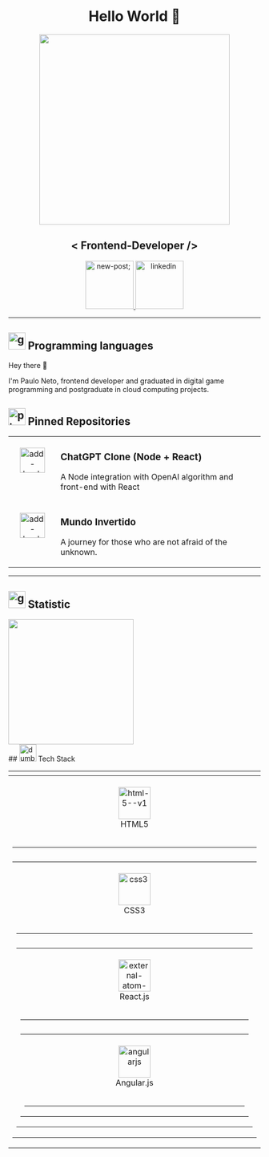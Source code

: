 
<h1 align="center">
  Hello World 👋
</h1>

<div align="center">
   <!-- <img height="350em" src="./.github/assets/cover_.png"/> -->
   <img height="380em" src="https://lh3.googleusercontent.com/fife/AKsag4Or5jXDLe6Ito04QWB8vw9092QFvWhyMz7V5kPdHaixZ5qBxGk7FvI0BE5ItkkIidJej1Uv4ESf_Sf0ziLf8NZl_cOY3YvzNSLSffyC3Ob8irIUHwZk9HuJeRjS4R78ZZJKIrSe-9XLiT8UL24hiGIKwVibwtCCbFopb1XXRO8EnemEYweSZNDExfNo1pDlpTzZ84F6f_ZASLdPJ29qYS_qzLh4CbzvDDo7IPo_LlY8X71NS6MgZU4BYJ_A9LoVCQDvJfMnour4Sezchyx5_TZgDf5dO0jR1jP62DwASGu8o2NehlaI1TnrIxPp9wh1-JvMyXIlRZtCmgkQANlAZlhUHgLiZPAHwDy8f7EGn6dBszCMVRxm2h8G9BjMEIHEA2vZno6wRqdWLQZwvyhGJpHZJx2fsr-ZEsXdyHJCTuKpSanxSBGGEwa7GgZYHjciEy5ebW7zdOA5FfUlQ9hMfD1P8vAHx4ceuA5K4yyh6MBTNiBynw12S0R_AysDkwdNgrwOyzB7B4Od8ml2gxqm3xZxQcmp3jclcydlboZTariwE91IQRwbyXVJwTI-CAVas8fkU0nF4AujjulnZ2FsLb4zrMPz7SFDyd7i9e0QhVC827AeXue0MP_Ku90vKpwQJeV4ZvVHZIpGekQhSqL_p3oyPZ7fWZMtol3b_jRY9drP2CclOOyPu-tC6K5edGTjUWVoWY7RFitSb5fXRO7ZWBAdqKkIR31bO3zQiP-7M0_dsc7TLPxbw18n_fnnXOLFrJvj-eJaqlmjZX1NzUU28a3eDYf-KNdKavewMgnubhIc_Ett5qFcsL1pAmUNocUnx_XWs5JV1vlHxzQCOVmra2fJk9FRNCIet9KXEm8yJ6Ado25EY_OHXyxOKO9sqJjEBSKei4AEfkOn8OVqblJ-iqtZCHTUN1R7hUeZJrPTBbJPlhHuk2yvj2zvYrdFNMKvia4HyXJs_w=w1366-h655"/>
</div>

<h2 align="center">
   < Frontend-Developer />
</h2>

<div align="center">
<p>
<a href="mailto:arquivopauloneto@gmail.com">
<img width="96" height="96" src="https://img.icons8.com/nolan/96/new-post.png" alt="new-post;"/>
</a>
<a href="https://br.linkedin.com/in/paulonetodev">
<img width="96" height="96" src="https://img.icons8.com/nolan/96/linkedin.png" alt="linkedin"/>
</a>


</div>

***

## <img width="34" height="34" src="https://img.icons8.com/nolan/64/goal.png" alt="goal"/> Programming languages 

Hey there 👋

I'm Paulo Neto, frontend developer and graduated in digital game programming and postgraduate in cloud computing projects.

## <img width="34" height="34" src="https://img.icons8.com/nolan/64/pin.png" alt="pin"/> Pinned Repositories

<table>
	<tbody>
		<tr>
			<td align="center" valign="top" width="80"><br />
			<a href="https://github.com/PauloNetoGit/Integrando-o-chatGPT-com-Node-e-React">
      <img width="50" height="50" src="https://img.icons8.com/water-color/50/add-bookmark.png" alt="add-bookmark"/>
      </a>
      </td>
			<td valign="top">
			<h3>ChatGPT Clone (Node + React)</h3>
			<p>A Node integration with OpenAI algorithm and front-end with React</p>
			</td>
		</tr>
		<tr>
			<td align="center" valign="top" width="80"><br />
			<a href="https://github.com/PauloNetoGit/semana-frontend-mundo-invertido">
    <img width="50" height="50" src="https://img.icons8.com/water-color/50/add-bookmark.png" alt="add-bookmark"/>
      </a>
      </td>
			<td valign="top">
			<h3>Mundo Invertido</h3>
			<p>A journey for those who are not afraid of the unknown.</p>
			</td>
		</tr>
	</tbody>
</table>

***

##  <img width="34" height="34" src="https://img.icons8.com/nolan/34/group-of-projects.png" alt="group-of-projects"/> Statistic

<div>
	<img height="250em" src="https://github-readme-stats.vercel.app/api?username=PauloNetoGit&show_icons=true&theme=swift" />
</div>
##  <img width="34" height="34" src="https://img.icons8.com/nolan/64/dumbbell.png" alt="dumbbell"/>  Tech Stack

<table>
	<thead>
		<tr>
			<th width="930"></th>
		</tr>
	</thead>
	<tbody>
		<tr>
			<td align="center" valign="top" width="80"><br />
<img width="64" height="64" src="https://img.icons8.com/color/96/html-5--v1.png" alt="html-5--v1"/>
        <br/>
<figcaption>HTML5</figcaption>&nbsp;
<table>
	<thead>
		<tr>
			<th colspan="2" width="930">&nbsp;</th>
		</tr>
	</thead>
	<tbody>
		<tr>
			<td align="center" valign="top" width="80"><br />
<img width="64" height="64" src="https://img.icons8.com/color/64/css3.png" alt="css3"/>
         <br/>
<figcaption>CSS3</figcaption>&nbsp;
<table>
	<thead>
		<tr>
			<th colspan="2" width="930">&nbsp;</th>
		</tr>
	</thead>
	<tbody>
		<tr>
			<td align="center" valign="top" width="80"><br />
<img width="64" height="64" src="https://img.icons8.com/external-smashingstocks-circular-smashing-stocks/64/external-atom-power-and-energy-smashingstocks-circular-smashing-stocks.png" alt="external-atom-power-and-energy-smashingstocks-circular-smashing-stocks"/>
         <br/>
<figcaption>React.js</figcaption>&nbsp;
<table>
	<thead>
		<tr>
			<th colspan="2" width="930">&nbsp;</th>
		</tr>
	</thead>
	<tbody>
		<tr>
			<td align="center" valign="top" width="80"><br />
<img width="64" height="64" src="https://img.icons8.com/color/64/angularjs.png" alt="angularjs"/>
         <br/>
<figcaption>Angular.js</figcaption>&nbsp;

***

